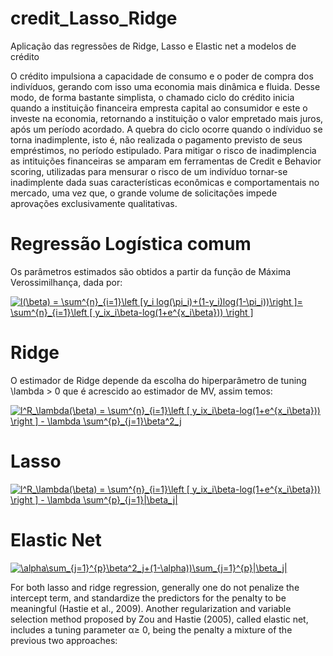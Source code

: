# credit_Lasso_Ridge
Aplicação das regressões de Ridge, Lasso e Elastic net a modelos de crédito

O crédito impulsiona a capacidade de consumo e o poder de compra dos indivíduos, gerando com isso uma economia mais dinâmica e fluida. Desse modo, de forma bastante simplista, o chamado ciclo do crédito inicia quando a instituição financeira empresta capital ao consumidor e este o investe na economia, retornando a instituição o valor empretado mais juros, após um período acordado. 
A quebra do ciclo ocorre quando o indíviduo se torna inadimplente, isto é, não realizada o pagamento previsto de seus empréstimos, no período estipulado. Para mitigar o risco de inadimplencia as intituições financeiras se amparam em ferramentas de Credit e Behavior scoring, utilizadas para mensurar o risco de um indivíduo tornar-se inadimplente dada suas características econômicas e comportamentais no mercado, uma vez que, o grande volume de solicitações impede aprovações exclusivamente qualitativas.

# Regressão Logística comum

Os parâmetros estimados são obtidos a partir da função de Máxima Verossimilhança, dada por:

<a href="https://www.codecogs.com/eqnedit.php?latex=l(\beta)&space;=&space;\sum^{n}_{i=1}\left&space;[y_i&space;log(\pi_i)&plus;(1-y_i)log(1-\pi_i))\right&space;]=&space;\sum^{n}_{i=1}\left&space;[&space;y_ix_i\beta-log(1&plus;e^{x_i\beta}))&space;\right&space;]" target="_blank"><img src="https://latex.codecogs.com/gif.latex?l(\beta)&space;=&space;\sum^{n}_{i=1}\left&space;[y_i&space;log(\pi_i)&plus;(1-y_i)log(1-\pi_i))\right&space;]=&space;\sum^{n}_{i=1}\left&space;[&space;y_ix_i\beta-log(1&plus;e^{x_i\beta}))&space;\right&space;]" title="l(\beta) = \sum^{n}_{i=1}\left [y_i log(\pi_i)+(1-y_i)log(1-\pi_i))\right ]= \sum^{n}_{i=1}\left [ y_ix_i\beta-log(1+e^{x_i\beta})) \right ]" /></a>

# Ridge

O estimador de Ridge depende da escolha do hiperparâmetro de tuning \lambda > 0 que é acrescido ao estimador de MV, assim temos:

<a href="https://www.codecogs.com/eqnedit.php?latex=l^R_\lambda(\beta)&space;=&space;\sum^{n}_{i=1}\left&space;[&space;y_ix_i\beta-log(1&plus;e^{x_i\beta}))&space;\right&space;]&space;-&space;\lambda&space;\sum^{p}_{j=1}\beta^2_j" target="_blank"><img src="https://latex.codecogs.com/gif.latex?l^R_\lambda(\beta)&space;=&space;\sum^{n}_{i=1}\left&space;[&space;y_ix_i\beta-log(1&plus;e^{x_i\beta}))&space;\right&space;]&space;-&space;\lambda&space;\sum^{p}_{j=1}\beta^2_j" title="l^R_\lambda(\beta) = \sum^{n}_{i=1}\left [ y_ix_i\beta-log(1+e^{x_i\beta})) \right ] - \lambda \sum^{p}_{j=1}\beta^2_j" /></a>

# Lasso

<a href="https://www.codecogs.com/eqnedit.php?latex=l^L_\lambda(\beta)&space;=&space;\sum^{n}_{i=1}\left&space;[&space;y_ix_i\beta-log(1&plus;e^{x_i\beta}))&space;\right&space;]&space;-&space;\lambda&space;\sum^{p}_{j=1}|\beta_j|" target="_blank"><img src="https://latex.codecogs.com/gif.latex?l^R_\lambda(\beta)&space;=&space;\sum^{n}_{i=1}\left&space;[&space;y_ix_i\beta-log(1&plus;e^{x_i\beta}))&space;\right&space;]&space;-&space;\lambda&space;\sum^{p}_{j=1}|\beta_j|" title="l^R_\lambda(\beta) = \sum^{n}_{i=1}\left [ y_ix_i\beta-log(1+e^{x_i\beta})) \right ] - \lambda \sum^{p}_{j=1}|\beta_j|" /></a>

# Elastic Net

<a href="https://www.codecogs.com/eqnedit.php?latex=\alpha\sum_{j=1}^{p}\beta^2_j&plus;(1-\alpha))\sum_{j=1}^{p}|\beta_j|" target="_blank"><img src="https://latex.codecogs.com/gif.latex?\alpha\sum_{j=1}^{p}\beta^2_j&plus;(1-\alpha))\sum_{j=1}^{p}|\beta_j|" title="\alpha\sum_{j=1}^{p}\beta^2_j+(1-\alpha))\sum_{j=1}^{p}|\beta_j|" /></a>


For  both  lasso  and  ridge  regression,  generally  one  do  not  penalize  the  intercept  term,  and  standardize  the  predictors for the penalty to be meaningful (Hastie et al., 2009). Another  regularization  and  variable  selection  method  proposed  by  Zou  and  Hastie  (2005),  called  elastic  net,  includes a tuning parameter α≥ 0, being the penalty a mixture of the previous two approaches: 
